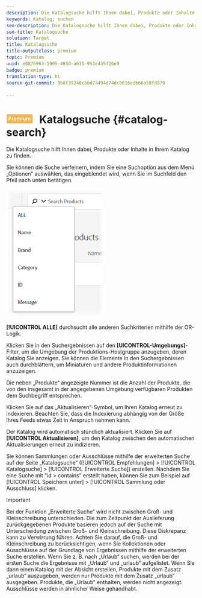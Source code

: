 ```yaml
---
description: Die Katalogsuche hilft Ihnen dabei, Produkte oder Inhalte in Ihrem Katalog zu finden.
keywords: Katalog; suchen
seo-description: Die Katalogsuche hilft Ihnen dabei, Produkte oder Inhalte in Ihrem Katalog zu finden.
seo-title: Katalogsuche
solution: Target
title: Katalogsuche
title-outputclass: premium
topic: Premium
uuid: e0876963-5905-4850-a615-953e435f26e9
badge: premium
translation-type: ht
source-git-commit: 9b8f39240cbbd7a494d74dc0016ed666a58fd870

---
```



# ![PREMIUM](/help/assets/premium.png) Katalogsuche {#catalog-search}

Die Katalogsuche hilft Ihnen dabei, Produkte oder Inhalte in Ihrem Katalog zu finden.

Sie können die Suche verfeinern, indem Sie eine Suchoption aus dem Menü „Optionen“ auswählen, das eingeblendet wird, wenn Sie im Suchfeld den Pfeil nach unten betätigen.

![](assets/searchproductsmenu.png)

**[!UICONTROL ALLE]** durchsucht alle anderen Suchkriterien mithilfe der OR-Logik.

Klicken Sie in den Suchergebnissen auf den **[UICONTROL-Umgebungs]**-Filter, um die Umgebung der Produktions-Hostgruppe anzugeben, deren Katalog Sie anzeigen. Sie können die Elemente in den Suchergebnissen auch durchblättern, um Miniaturen und andere Produktinformationen anzuzeigen.

Die neben „Produkte“ angezeigte Nummer ist die Anzahl der Produkte, die von den insgesamt in der angegebenen Umgebung verfügbaren Produkten dem Suchbegriff entsprechen.

Klicken Sie auf das „Aktualisieren“-Symbol, um Ihren Katalog erneut zu indexieren. Beachten Sie, dass die Indexierung abhängig von der Größe Ihres Feeds etwas Zeit in Anspruch nehmen kann.

Der Katalog wird automatisch stündlich aktualisiert. Klicken Sie auf **[!UICONTROL Aktualisieren]**, um den Katalog zwischen den automatischen Aktualisierungen erneut zu indizieren.

Sie können Sammlungen oder Ausschlüsse mithilfe der erweiterten Suche auf der Seite „Katalogsuche“ ([!UICONTROL Empfehlungen] &gt; [!UICONTROL Katalogsuche] &gt; [!UICONTROL Erweiterte Suche]) erstellen. Nachdem Sie eine Suche mit &quot;id &gt; contains&quot; erstellt haben, können Sie zum Beispiel auf [!UICONTROL Speichern unter] &gt; [!UICONTROL Sammlung oder Ausschluss] klicken.

>[!IMPORTANT]
>
>Bei der Funktion „Erweiterte Suche“ wird nicht zwischen Groß- und Kleinschreibung unterschieden. Die zum Zeitpunkt der Auslieferung zurückgegebenen Produkte basieren jedoch auf der Suche mit Unterscheidung zwischen Groß- und Kleinschreibung. Diese Diskrepanz kann zu Verwirrung führen. Achten Sie darauf, die Groß- und Kleinschreibung zu berücksichtigen, wenn Sie Kollektionen oder Ausschlüsse auf der Grundlage von Ergebnissen mithilfe der erweiterten Suche erstellen. Wenn Sie z. B. nach „Urlaub“ suchen, werden bei der ersten Suche die Ergebnisse mit „Urlaub“ und „urlaub“ aufgelistet. Wenn Sie dann einen Katalog mit der Absicht erstellen, Produkte mit dem Zusatz „urlaub“ auszugeben, werden nur Produkte mit dem Zusatz „urlaub“ ausgegeben. Produkte, die „Urlaub“ enthalten, werden nicht angezeigt. Ausschlüsse werden in ähnlicher Weise gehandhabt.